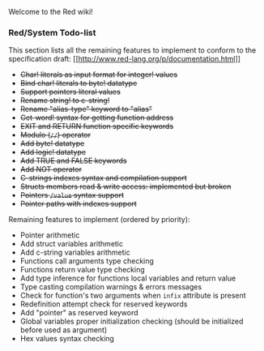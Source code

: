 Welcome to the Red wiki!

### Red/System Todo-list

This section lists all the remaining features to implement to conform to
the specification draft: [[http://www.red-lang.org/p/documentation.html]]


* <strike>Char! literals as input format for integer! values</strike>
* <strike>Bind char! literals to byte! datatype</strike>
* <strike>Support pointers literal values</strike>
* <strike>Rename string! to c-string!</strike>
* <strike>Rename "alias-type" keyword to "alias"</strike>
* <strike>Get-word! syntax for getting function address</strike>
* <strike>EXIT and RETURN function specific keywords</strike>
* <strike>Modulo (`//`) operator</strike>
* <strike>Add byte! datatype</strike>
* <strike>Add logic! datatype</strike>
* <strike>Add TRUE and FALSE keywords</strike>
* <strike>Add NOT operator</strike>
* <strike>C-strings indexes syntax and compilation support</strike>
* <strike>Structs members read & write access: implemented but broken</strike>
* <strike>Pointers `/value` syntax support</strike>
* <strike>Pointer paths with indexes support</strike>

Remaining features to implement (ordered by priority):

* Pointer arithmetic
* Add struct variables arithmetic
* Add c-string variables arithmetic
* Functions call arguments type checking
* Functions return value type checking
* Add type inference for functions local variables and return value
* Type casting compilation warnings & errors messages
* Check for function's two arguments when `infix` attribute is present
* Redefinition attempt check for reserved keywords
* Add "pointer" as reserved keyword
* Global variables proper initialization checking (should be initialized before used as argument)
* Hex values syntax checking
